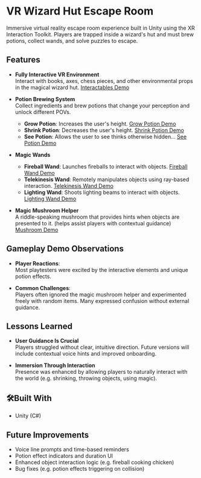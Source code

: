 # VR Wizard Hut Escape Room 

Immersive virtual reality escape room experience built in Unity using the XR Interaction Toolkit. Players are trapped inside a wizard's hut and must brew potions, collect wands, and solve puzzles to escape.

## Features

- **Fully Interactive VR Environment**  
  Interact with books, axes, chess pieces, and other environmental props in the magical wizard hut. [Interactables Demo](https://youtube.com/shorts/J9MOXfMF4uI)

- **Potion Brewing System**  
  Collect ingredients and brew potions that change your perception and unlock different POVs.
  - **Grow Potion**: Increases the user's height. [Grow Potion Demo](https://youtube.com/shorts/HWB2_q_xo0k)
  - **Shrink Potion**: Decreases the user's height. [Shrink Potion Demo](https://youtube.com/shorts/v-4_foIFASo)
  - **See Potion**: Allows the user to see thinks otherwise hidden... [See Potion Demo](https://youtube.com/shorts/bNlkFOvQ-pQ)

- **Magic Wands**  
  - **Fireball Wand**: Launches fireballs to interact with objects. [Fireball Wand Demo](https://www.youtube.com/shorts/3K1o4zvmsaw)
  - **Telekinesis Wand**: Remotely manipulates objects using ray-based interaction. [Telekinesis Wand Demo](https://youtube.com/shorts/jbEedwUlViA)
  - **Lighting Wand**: Shoots lighting beams to interact with objects. [Lighting Wand Demo](https://youtube.com/shorts/LLhGHMe4SCk)

- **Magic Mushroom Helper**  
  A riddle-speaking mushroom that provides hints when objects are presented to it. (helps assist players with contextual guidance) [Mushroom Demo]([https://youtube.com/shorts/LLhGHMe4SCk](https://youtube.com/shorts/Txjgn33-cTI))

## Gameplay Demo Observations

- **Player Reactions**:  
  Most playtesters were excited by the interactive elements and unique potion effects.

- **Common Challenges**:  
  Players often ignored the magic mushroom helper and experimented freely with random items. Many expressed confusion without external guidance.

## Lessons Learned

- **User Guidance Is Crucial**  
  Players struggled without clear, intuitive direction. Future versions will include contextual voice hints and improved onboarding.

- **Immersion Through Interaction**  
  Presence was enhanced by allowing players to naturally interact with the world (e.g. shrinking, throwing objects, using magic).

## 🛠Built With

- Unity (C#)

## Future Improvements

- Voice line prompts and time-based reminders
- Potion effect indicators and duration UI
- Enhanced object interaction logic (e.g. fireball cooking chicken)
- Bug fixes (e.g. potion effects triggering on collision)
